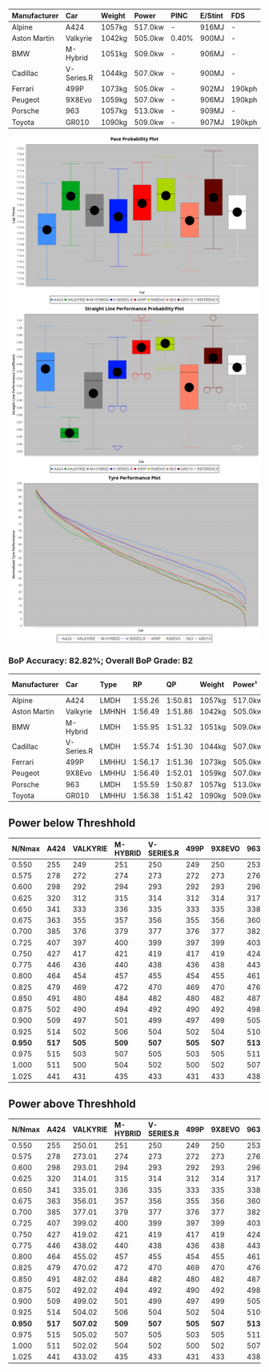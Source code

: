 | Manufacturer | Car        | Weight | Power   | PINC    | E/Stint | FDS     |
|:-|:-|:-|:-|:-|:-|:-|
| Alpine       | A424       | 1057kg | 517.0kw |    -    | 916MJ   |    -    |
| Aston Martin | Valkyrie   | 1042kg | 505.0kw | 0.40%   | 900MJ   |    -    |
| BMW          | M-Hybrid   | 1051kg | 509.0kw |    -    | 906MJ   |    -    |
| Cadillac     | V-Series.R | 1044kg | 507.0kw |    -    | 900MJ   |    -    |
| Ferrari      | 499P       | 1073kg | 505.0kw |    -    | 902MJ   | 190kph  |
| Peugeot      | 9X8Evo     | 1059kg | 507.0kw |    -    | 906MJ   | 190kph  |
| Porsche      | 963        | 1057kg | 513.0kw |    -    | 909MJ   |    -    |
| Toyota       | GR010      | 1090kg | 509.0kw |    -    | 907MJ   | 190kph  |

![PACECHART](./IMG/ACOMETHOD.png)
![STRAIGHTLINEPERFORMANCECHART](./IMG/ACOMETHOD_sp.png)
![TYREPERFORMANCECHART](./IMG/ACOMETHOD_tw.png)

### BoP Accuracy: 82.82%; Overall BoP Grade: B2
| Manufacturer | Car        | Type  | RP      | QP      | Weight | Power¹  | Threshhold | PINC    | Power²   | E/Stint | AVG Vmax  | FDS     | RDLC | L/Stint | BOP-Grade | Model Accuracy | Model Points | Match%  | SimDiff |
|:-|:-|:-|:-|:-|:-|:-|:-|:-|:-|:-|:-|:-|:-|:-|:-|:-|:-|:-|:-|
| Alpine       | A424       | LMDH  | 1:55.26 | 1:50.81 | 1057kg | 517.0kw | 210.0kph   |    -    | 517.00kw |  916MJ  | 295.10kph |    -    | 1.01 | 34      | -D1       | 99.58%         | 1429         | 68.59%  | +0.20   |
| Aston Martin | Valkyrie   | LMHNH | 1:56.49 | 1:51.86 | 1042kg | 505.0kw | 210.0kph   | 0.40%   | 507.00kw |  900MJ  | 280.61kph |    -    | 1.05 | 34      | +D2       | 100.00%        | 247          | 60.04%  | #       |
| BMW          | M-Hybrid   | LMDH  | 1:55.95 | 1:51.32 | 1051kg | 509.0kw | 210.0kph   |    -    | 509.00kw |  906MJ  | 289.26kph |    -    | 1.03 | 34      | ~A1       | 99.97%         | 2912         | 100.00% | +0.12   |
| Cadillac     | V-Series.R | LMDH  | 1:55.74 | 1:51.30 | 1044kg | 507.0kw | 210.0kph   |    -    | 507.00kw |  900MJ  | 292.74kph |    -    | 1.03 | 34      | -A2       | 99.49%         | 5225         | 91.19%  | -0.28   |
| Ferrari      | 499P       | LMHHU | 1:56.17 | 1:51.36 | 1073kg | 505.0kw | 210.0kph   |    -    | 505.00kw |  902MJ  | 296.52kph | 190kph  | 1.03 | 34      | ~A1       | 100.00%        | 5378         | 100.00% | +0.47   |
| Peugeot      | 9X8Evo     | LMHHU | 1:56.49 | 1:52.01 | 1059kg | 507.0kw | 210.0kph   |    -    | 507.00kw |  906MJ  | 298.72kph | 190kph  | 1.00 | 34      | +C1       | 100.00%        | 1459         | 78.18%  | -0.14   |
| Porsche      | 963        | LMDH  | 1:55.59 | 1:50.87 | 1057kg | 513.0kw | 210.0kph   |    -    | 513.00kw |  909MJ  | 290.67kph |    -    | 1.02 | 34      | -B2       | 99.92%         | 14207        | 81.70%  | +0.23   |
| Toyota       | GR010      | LMHHU | 1:56.38 | 1:51.42 | 1090kg | 509.0kw | 210.0kph   |    -    | 509.00kw |  907MJ  | 294.11kph | 190kph  | 1.01 | 34      | +B2       | 99.86%         | 4280         | 82.87%  | +0.41   |

## Power below Threshhold
| N/Nmax    | A424    | VALKYRIE | M-HYBRID | V-SERIES.R | 499P    | 9X8EVO  | 963     | GR010   |
|:-|:-|:-|:-|:-|:-|:-|:-|:-|
|  0.550    |  255    |  249     |  251     |  250       |  249    |  250    |  253    |  251    |
|  0.575    |  278    |  272     |  274     |  273       |  272    |  273    |  276    |  274    |
|  0.600    |  298    |  292     |  294     |  293       |  292    |  293    |  296    |  294    |
|  0.625    |  320    |  312     |  315     |  314       |  312    |  314    |  317    |  315    |
|  0.650    |  341    |  333     |  336     |  335       |  333    |  335    |  338    |  336    |
|  0.675    |  363    |  355     |  357     |  356       |  355    |  356    |  360    |  357    |
|  0.700    |  385    |  376     |  379     |  377       |  376    |  377    |  382    |  379    |
|  0.725    |  407    |  397     |  400     |  399       |  397    |  399    |  403    |  400    |
|  0.750    |  427    |  417     |  421     |  419       |  417    |  419    |  424    |  421    |
|  0.775    |  446    |  436     |  440     |  438       |  436    |  438    |  443    |  440    |
|  0.800    |  464    |  454     |  457     |  455       |  454    |  455    |  461    |  457    |
|  0.825    |  479    |  469     |  472     |  470       |  469    |  470    |  476    |  472    |
|  0.850    |  491    |  480     |  484     |  482       |  480    |  482    |  487    |  484    |
|  0.875    |  502    |  490     |  494     |  492       |  490    |  492    |  498    |  494    |
|  0.900    |  509    |  497     |  501     |  499       |  497    |  499    |  505    |  501    |
|  0.925    |  514    |  502     |  506     |  504       |  502    |  504    |  510    |  506    |
| **0.950** | **517** | **505**  | **509**  | **507**    | **505** | **507** | **513** | **509** |
|  0.975    |  515    |  503     |  507     |  505       |  503    |  505    |  511    |  507    |
|  1.000    |  511    |  500     |  504     |  502       |  500    |  502    |  507    |  504    |
|  1.025    |  441    |  431     |  435     |  433       |  431    |  433    |  438    |  435    |

## Power above Threshhold
| N/Nmax    | A424    | VALKYRIE   | M-HYBRID | V-SERIES.R | 499P    | 9X8EVO  | 963     | GR010   |
|:-|:-|:-|:-|:-|:-|:-|:-|:-|
|  0.550    |  255    |  250.01    |  251     |  250       |  249    |  250    |  253    |  251    |
|  0.575    |  278    |  273.01    |  274     |  273       |  272    |  273    |  276    |  274    |
|  0.600    |  298    |  293.01    |  294     |  293       |  292    |  293    |  296    |  294    |
|  0.625    |  320    |  314.01    |  315     |  314       |  312    |  314    |  317    |  315    |
|  0.650    |  341    |  335.01    |  336     |  335       |  333    |  335    |  338    |  336    |
|  0.675    |  363    |  356.01    |  357     |  356       |  355    |  356    |  360    |  357    |
|  0.700    |  385    |  377.01    |  379     |  377       |  376    |  377    |  382    |  379    |
|  0.725    |  407    |  399.02    |  400     |  399       |  397    |  399    |  403    |  400    |
|  0.750    |  427    |  419.02    |  421     |  419       |  417    |  419    |  424    |  421    |
|  0.775    |  446    |  438.02    |  440     |  438       |  436    |  438    |  443    |  440    |
|  0.800    |  464    |  455.02    |  457     |  455       |  454    |  455    |  461    |  457    |
|  0.825    |  479    |  470.02    |  472     |  470       |  469    |  470    |  476    |  472    |
|  0.850    |  491    |  482.02    |  484     |  482       |  480    |  482    |  487    |  484    |
|  0.875    |  502    |  492.02    |  494     |  492       |  490    |  492    |  498    |  494    |
|  0.900    |  509    |  499.02    |  501     |  499       |  497    |  499    |  505    |  501    |
|  0.925    |  514    |  504.02    |  506     |  504       |  502    |  504    |  510    |  506    |
| **0.950** | **517** | **507.02** | **509**  | **507**    | **505** | **507** | **513** | **509** |
|  0.975    |  515    |  505.02    |  507     |  505       |  503    |  505    |  511    |  507    |
|  1.000    |  511    |  502.02    |  504     |  502       |  500    |  502    |  507    |  504    |
|  1.025    |  441    |  433.02    |  435     |  433       |  431    |  433    |  438    |  435    |
